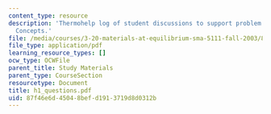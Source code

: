```yaml
---
content_type: resource
description: 'Thermohelp log of student discussions to support problem sets: Thermodynamic
  Concepts.'
file: /media/courses/3-20-materials-at-equilibrium-sma-5111-fall-2003/87f46e6d45048befd1913719d8d0312b_h1_questions.pdf
file_type: application/pdf
learning_resource_types: []
ocw_type: OCWFile
parent_title: Study Materials
parent_type: CourseSection
resourcetype: Document
title: h1_questions.pdf
uid: 87f46e6d-4504-8bef-d191-3719d8d0312b
---
```

